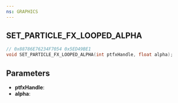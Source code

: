 ```yaml
---
ns: GRAPHICS
---
```

## SET_PARTICLE_FX_LOOPED_ALPHA

```c
// 0x88786E76234F7054 0x5ED49BE1
void SET_PARTICLE_FX_LOOPED_ALPHA(int ptfxHandle, float alpha);
```

## Parameters
* **ptfxHandle**:
* **alpha**:

